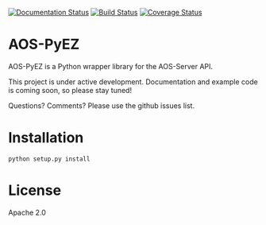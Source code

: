 [![Documentation Status](https://readthedocs.org/projects/aos-pyez/badge/?version=latest)](http://aos-pyez.readthedocs.io/en/latest/?badge=latest)
[![Build Status](https://travis-ci.org/Apstra/aos-pyez.svg?branch=develop)](https://travis-ci.org/Apstra/aos-pyez)
[![Coverage Status](https://coveralls.io/repos/github/Apstra/aos-pyez/badge.svg?branch=develop)](https://coveralls.io/github/Apstra/aos-pyez?branch=develop)

# AOS-PyEZ

AOS-PyEZ is a Python wrapper library for the AOS-Server API.

This project is under active development. 
Documentation and example code is coming soon, so please stay tuned!

Questions? Comments? Please use the github issues list.

# Installation

    python setup.py install

# License
Apache 2.0
